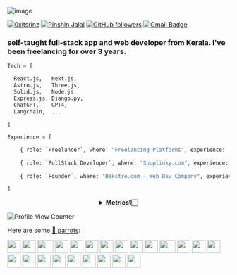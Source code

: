 ![image](https://user-images.githubusercontent.com/88965873/197006948-facda65e-91b8-435c-88c2-2ed2ddbe00ea.png)

<a href="https://twitter.com/0xitsrinz" target="blank"><img src="https://img.shields.io/twitter/follow/0xitsrinz?logo=twitter&style=for-the-badge" alt="0xitsrinz" /></a>
[![Rinshin Jalal](https://img.shields.io/badge/-LinkedIn-blue?style=for-the-badge&labelColor=1ca0f1&logo=LinkedIn&logoColor=white&link=https://www.linkedin.com/in/rinshin-jalal-09859021b/)](https://www.linkedin.com/in/rinshin-jalal-09859021b/)
[![GitHub followers](https://img.shields.io/github/followers/Rinshin-Jalal?label=Follow&style=for-the-badge)](https://github.com/Rinshin-Jalal/?tab=follow)
[![Gmail Badge](https://img.shields.io/badge/-Gmail-c14438?style=for-the-badge&logo=Gmail&logoColor=white&link=mailto:rinzhinjalal@gmail.com)](mailto:rinzhinjalal@gmail.com)

### self-taught full-stack app and web developer from Kerala. I've been freelancing for over 3 years.
```py
Tech = [ 

  React.js,   Next.js,
  Astro.js,   Three.js,
  Solid.js,   Node.js,
  Express.js, Django.py,
  ChatGPT,    GPT4,
  Langchain,  ... 
  
]

Experience = [

    { role: `Freelancer`, where: "Freelancing Platforms", experience: '3 years' },
    
    { role: `FullStack Developer`, where: "Shoplinky.com", experience: '1 years' },
    
    { role: `Founder`, where: "Dekstro.com - Web Dev Company", experience : "1 month" }
    
]
```
<div align="center">
    <details>
        <summary><b>Metrics👇🏻</b></summary>
    <br>
        
<img src="https://metrics.lecoq.io/Rinshin-jalal?template=terminal&lines=1&habits=1&code=1&tweets=1&base=header%2C%20activity%2C%20community%2C%20repositories%2C%20metadata&base.indepth=false&base.hireable=false&base.skip=false&lines=false&lines.sections=base&lines.repositories.limit=4&lines.history.limit=1&habits=false&habits.from=200&habits.days=14&habits.facts=true&habits.charts=false&habits.charts.type=classic&habits.trim=false&habits.languages.limit=8&habits.languages.threshold=0%25&code=false&code.lines=12&code.load=400&code.days=3&code.visibility=public&tweets=false&tweets.user=0xrinshin&tweets.attachments=true&tweets.limit=2&config.timezone=Asia%2FKolkata&config.twemoji=true" height='100%'/>
    </details>
</div>



 ![Profile View Counter](https://komarev.com/ghpvc/?username=rinshin-jalal)  
 
 Here are some [🦜 parrots](https://cultofthepartyparrot.com):
 <div>
    <img src="https://cultofthepartyparrot.com/parrots/hd/githubparrot.gif" width="30" height="30"/>
    <img src="https://cultofthepartyparrot.com/flags/hd/indiaparrot.gif" width="30" height="30"/>
    <img src="https://cultofthepartyparrot.com/parrots/asyncparrot.gif" width="36" height="30"/>
    <img src="https://cultofthepartyparrot.com/parrots/harrypotterparrot.gif" width="30" height="30"/>
    <img src="https://cultofthepartyparrot.com/parrots/hd/60fpsparrot.gif" width="30" height="30"/>
    <img src="https://cultofthepartyparrot.com/parrots/hd/jumpingparrot.gif" width="30" height="30"/>
    <img src="https://cultofthepartyparrot.com/parrots/hd/opensourceparrot.gif" width="30" height="30"/>
    <img src="https://cultofthepartyparrot.com/parrots/hd/dealwithitnowparrot.gif" width="30" height="30"/>
    <img src="https://cultofthepartyparrot.com/parrots/hd/hypnoparrotlight.gif" width="30" height="30"/>
    <img src="https://cultofthepartyparrot.com/parrots/databaseparrot.gif" width="30" height="30"/>
    <img src="https://cultofthepartyparrot.com/parrots/fixparrot.gif" width="36" height="30"/>
    <img src="https://cultofthepartyparrot.com/parrots/hd/laptop_parrot.gif" width="30" height="30"/>
    <img src="https://cultofthepartyparrot.com/parrots/hd/spinningparrot.gif" width="30" height="30"/>
    <img src="https://cultofthepartyparrot.com/parrots/hd/levitationparrot.gif" width="30" height="30"/>
    <img src="https://cultofthepartyparrot.com/parrots/hd/meldparrot.gif" width="30" height="30"/>
    <img src="https://cultofthepartyparrot.com/parrots/slomoparrot.gif" width="30" height="30"/>
    <img src="https://cultofthepartyparrot.com/parrots/hd/moonwalkingparrot.gif" width="30" height="30"/>
    <img src="https://cultofthepartyparrot.com/parrots/hd/stableparrot.gif" width="30" height="30"/>
    <img src="https://cultofthepartyparrot.com/parrots/hd/scienceparrot.gif" width="30" height="30"/>
    <img src="https://cultofthepartyparrot.com/parrots/hd/pirateparrot.gif" width="30" height="30"/>
    <img src="https://cultofthepartyparrot.com/parrots/hd/footballparrot.gif" width="30" height="30"/>
    <img src="https://cultofthepartyparrot.com/parrots/hd/illuminatiparrot.gif" width="30" height="30"/>
    <img src="https://cultofthepartyparrot.com/parrots/hd/hypnoparrotdark.gif" width="30" height="30"/>
</div>

<!-- inspired / copied from https://github.com/ashleymavericks/ashleymavericks/edit/master/README.md / https://github.com/Xunzhuo/Xunzhuo/edit/master/README.md The truth -->
